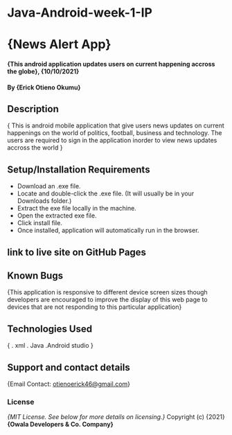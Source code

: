 # Java-Android-week-1-IP
# {News Alert App}
#### {This android application updates users on current happening accross the globe}, {10/10/2021}
#### By **{Erick Otieno Okumu}**
## Description
{ This is android mobile application that give users news updates on current happenings on the world of politics, football, business and 
   technology. The users are required to sign in the application inorder to view news updates accross the world }
## Setup/Installation Requirements
* Download an .exe file.
* Locate and double-click the .exe file. (It will usually be in your Downloads folder.)
* Extract the exe file locally in the machine.
* Open the extracted exe file.
* Click install file.
* Once installed, application will automatically run in the browser.
## link to live site on GitHub Pages
## Known Bugs
{This application is responsive to different device screen sizes though developers are encouraged to improve the display of this web page to devices that are not responding to this particular application}
## Technologies Used
{   . xml
    . Java
    .Android studio
   }
## Support and contact details
{Email Contact: otienoerick46@gmail.com}
### License
*{MIT License.  See below for more details on licensing.}*
Copyright (c) {2021} **{Owala Developers & Co. Company}**
